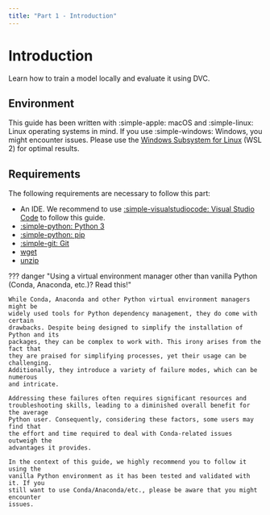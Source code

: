 ```yaml
---
title: "Part 1 - Introduction"
---
```


# Introduction

Learn how to train a model locally and evaluate it using DVC.

## Environment

This guide has been written with :simple-apple: macOS and :simple-linux: Linux
operating systems in mind. If you use :simple-windows: Windows, you might
encounter issues. Please use the
[Windows Subsystem for Linux](https://learn.microsoft.com/en-us/windows/wsl/)
(WSL 2) for optimal results.

## Requirements

The following requirements are necessary to follow this part:

- An IDE. We recommend to use
  [:simple-visualstudiocode: Visual Studio Code](https://code.visualstudio.com/)
  to follow this guide.
- [:simple-python: Python 3](https://www.python.org/downloads/)
- [:simple-python: pip](https://pip.pypa.io/)
- [:simple-git: Git](https://git-scm.com/)
- [wget](https://linux.die.net/man/1/wget)
- [unzip](https://linux.die.net/man/1/unzip)

??? danger "Using a virtual environment manager other than vanilla Python (Conda, Anaconda, etc.)? Read this!"

    While Conda, Anaconda and other Python virtual environment managers might be
    widely used tools for Python dependency management, they do come with certain
    drawbacks. Despite being designed to simplify the installation of Python and its
    packages, they can be complex to work with. This irony arises from the fact that
    they are praised for simplifying processes, yet their usage can be challenging.
    Additionally, they introduce a variety of failure modes, which can be numerous
    and intricate.

    Addressing these failures often requires significant resources and
    troubleshooting skills, leading to a diminished overall benefit for the average
    Python user. Consequently, considering these factors, some users may find that
    the effort and time required to deal with Conda-related issues outweigh the
    advantages it provides.

    In the context of this guide, we highly recommend you to follow it using the
    vanilla Python environment as it has been tested and validated with it. If you
    still want to use Conda/Anaconda/etc., please be aware that you might encounter
    issues.
